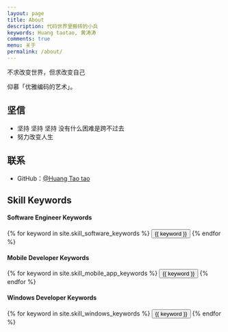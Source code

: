```yaml
---
layout: page
title: About
description: 代码世界里搬砖的小兵
keywords: Huang taotao, 黄涛涛
comments: true
menu: 关于
permalink: /about/
---
```


不求改变世界，但求改变自己

仰慕「优雅编码的艺术」。

## 坚信

* 坚持 坚持 坚持  没有什么困难是跨不过去
* 努力改变人生

## 联系

* GitHub：[@Huang Tao tao](https://github.com/wanshitaotao)

## Skill Keywords

#### Software Engineer Keywords
<div class="btn-inline">
    {% for keyword in site.skill_software_keywords %}
    <button class="btn btn-outline" type="button">{{ keyword }}</button>
    {% endfor %}
</div>

#### Mobile Developer Keywords
<div class="btn-inline">
    {% for keyword in site.skill_mobile_app_keywords %}
    <button class="btn btn-outline" type="button">{{ keyword }}</button>
    {% endfor %}
</div>

#### Windows Developer Keywords
<div class="btn-inline">
    {% for keyword in site.skill_windows_keywords %}
    <button class="btn btn-outline" type="button">{{ keyword }}</button>
    {% endfor %}
</div>
